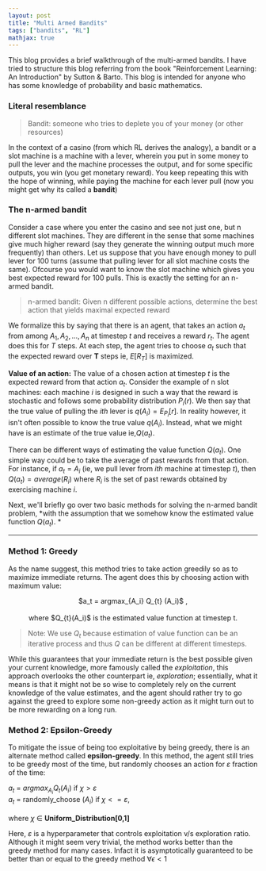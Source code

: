 ```yaml
---
layout: post
title: "Multi Armed Bandits"
tags: ["bandits", "RL"]
mathjax: true
---
```


This blog provides a brief walkthrough of the multi-armed bandits. I have tried to structure
this blog referring from the book "Reinforcement Learning: An Introduction" by Sutton & Barto.
This blog is intended for anyone who has some knowledge of probability and basic mathematics.

### Literal resemblance

> Bandit: someone who tries to deplete you of your money (or other resources)

In the context of a casino (from which RL derives the analogy), a bandit or a slot machine
is a machine with a lever, wherein you put in some money to pull the lever and the machine 
processes the output, and for some specific outputs, you win (you get monetary reward). You keep
repeating this with the hope of winning, while paying the machine for each lever pull (now you might
get why its called a **bandit**)

### The n-armed bandit

Consider a case where you enter the casino and see not just one, but n different slot machines. They
are different in the sense that some machines give much higher reward (say they generate the winning 
output much more frequently) than others. Let us suppose that you have enough money to pull lever for 
100 turns (assume that pulling lever for all slot machine costs the same). Ofcourse you would want to 
know the slot machine which gives you best expected reward for 100 pulls. This is exactly the
setting for an n-armed bandit.

> n-armed bandit: Given n different possible actions, determine the best action that yields maximal expected reward

We formalize this by saying that there is an agent, that takes an action $a_t$ from among ${A_1, A_2,\ldots,A_n}$
at timestep $t$ and receives a reward $r_t$. The agent does this for $T$ steps. At each step, the agent 
tries to choose $a_t$ such that the expected reward over **T** steps ie, $E[R_T]$ is maximized. 

**Value of an action:** The value of a chosen action at timestep $t$ is the expected reward from that action 
$a_t$. Consider the example of n slot machines: each machine $i$ is designed in such a way that the reward is stochastic
and follows some probability distribution $P_i(r)$. We then say that the true value of pulling the $ith$ lever is
$q(A_i) = E_{P_i}[r]$. In reality however, it isn't often possible to know the true value $q(A_i)$. Instead, 
what we might have is an estimate of the true value ie,$Q(a_t)$.

There can be different ways of estimating the value function $Q(a_t)$. One simple way could be to take the average of
past rewards from that action. For instance, if $a_t = A_i$ (ie, we pull lever from $ith$ machine at timestep $t$),
then $Q(a_t) = average({R_i})$ where ${R_i}$ is the set of past rewards obtained by exercising machine $i$.

Next, we'll briefly go over two basic methods for solving the n-armed bandit problem, *with the assumption that we
somehow know the estimated value function $Q(a_t)$. *

---

### Method 1: Greedy

As the name suggest, this method tries to take action greedily so as to maximize immediate returns. The agent does
this by choosing action with maximum value:

<p style="text-align: center;">
$a_t = argmax_{A_i} Q_{t} (A_i)$ ,
<br>
<br>
where $Q_{t}(A_i)$ is the estimated value function at timestep t.
</p>



>Note: We use $Q_t$ because estimation of value function can be an iterative process and thus $Q$ can be different at different timesteps.

While this guarantees that your immediate return is the best possible given your current knowledge, more famously 
called the *exploitation*, this approach overlooks the other counterpart ie, *exploration*; essentially, what it 
means is that it might not be so wise to completely rely on the current knowledge of the value estimates, and the 
agent should rather try to go against the greed to explore some non-greedy action as it might turn out to be more 
rewarding on a long run.



### Method 2: Epsilon-Greedy

To mitigate the issue of being too exploitative by being greedy, there is an alternate method called **epsilon-greedy**.
In this method, the agent still tries to be greedy most of the time, but randomly chooses an action for $\varepsilon$
fraction of the time:

<p style="text-align: center;">
  
$a_t$ = $argmax_{A_i} Q_{t} (A_i)$ if $\chi > \varepsilon$
<br>
$a_t$ = randomly_choose $({A_i})$ if $\chi <= \varepsilon$, 
<br>
<br>
where $\chi$ $\in$ <b>Uniform_Distribution[0,1]</b>
</p>

Here, $\varepsilon$ is a hyperparameter that controls exploitation v/s exploration ratio. Although it 
might seem very trivial, the method works better than the greedy method for many cases. Infact it is asymptotically
guaranteed to be better than or equal to the greedy method $\forall \epsilon < 1$

